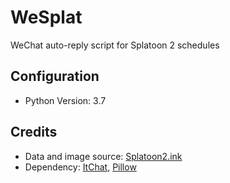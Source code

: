 # WeSplat
WeChat auto-reply script for Splatoon 2 schedules

## Configuration
- Python Version: 3.7

## Credits
- Data and image source: [Splatoon2.ink](https://splatoon2.ink)
- Dependency: [ItChat](https://github.com/littlecodersh/itchat),
              [Pillow](https://github.com/python-pillow/Pillow)
